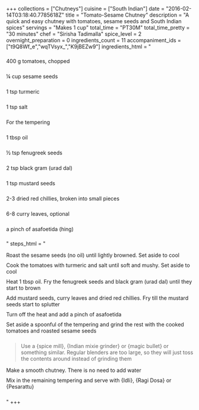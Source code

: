 +++
collections = ["Chutneys"]
cuisine = ["South Indian"]
date = "2016-02-14T03:18:40.7785618Z"
title = "Tomato-Sesame Chutney"
description = "A quick and easy chutney with tomatoes, sesame seeds and South Indian spices"
servings = "Makes 1 cup"
total_time = "PT30M"
total_time_pretty = "30 minutes"
chef = "Sirisha Tadimalla"
spice_level = 2
overnight_preparation = 0
ingredients_count = 11
accompaniment_ids = ["t9Q8Wf_e","wqTVsyx_","K9jBEZw9"]
ingredients_html = "<ul style='padding-left: 0; list-style: none;'><li itemprop='recipeIngredient' style='margin: 8px 0px;padding: 8px 0px;'>400 g tomatoes, chopped</li><li itemprop='recipeIngredient' style='margin: 8px 0px;padding: 8px 0px;'>¼ cup sesame seeds</li><li itemprop='recipeIngredient' style='margin: 8px 0px;padding: 8px 0px;'>1 tsp turmeric</li><li itemprop='recipeIngredient' style='margin: 8px 0px;padding: 8px 0px;'>1 tsp salt</li><li itemprop='recipeIngredient' style='margin: 8px 0px;padding: 8px 0px;'>For the tempering</li><li itemprop='recipeIngredient' style='margin: 8px 0px;padding: 8px 0px;'>1 tbsp oil</li><li itemprop='recipeIngredient' style='margin: 8px 0px;padding: 8px 0px;'>½ tsp fenugreek seeds</li><li itemprop='recipeIngredient' style='margin: 8px 0px;padding: 8px 0px;'>2 tsp black gram (urad dal)</li><li itemprop='recipeIngredient' style='margin: 8px 0px;padding: 8px 0px;'>1 tsp mustard seeds</li><li itemprop='recipeIngredient' style='margin: 8px 0px;padding: 8px 0px;'>2-3 dried red chillies, broken into small pieces</li><li itemprop='recipeIngredient' style='margin: 8px 0px;padding: 8px 0px;'>6-8 curry leaves, optional</li><li itemprop='recipeIngredient' style='margin: 8px 0px;padding: 8px 0px;'>a pinch of asafoetida (hing)</li></ul>"
steps_html = "<ol style='list-style: none inside; padding-left: 0px;'><li style='padding-bottom: 10px;'><i class='step-track-icon fa fa-square-o'></i><span class='step-text' itemprop='recipeInstructions'>Roast the sesame seeds (no oil) until lightly browned. Set aside to cool</span></li><li style='padding-bottom: 10px;'><i class='step-track-icon fa fa-square-o'></i><span class='step-text' itemprop='recipeInstructions'>Cook the tomatoes with turmeric and salt until soft and mushy. Set aside to cool</span></li><li style='padding-bottom: 10px;'><i class='step-track-icon fa fa-square-o'></i><span class='step-text' itemprop='recipeInstructions'>Heat 1 tbsp oil. Fry the fenugreek seeds and black gram (urad dal) until they start to brown</span></li><li style='padding-bottom: 10px;'><i class='step-track-icon fa fa-square-o'></i><span class='step-text' itemprop='recipeInstructions'>Add mustard seeds, curry leaves and dried red chillies. Fry till the mustard seeds start to splutter</span></li><li style='padding-bottom: 10px;'><i class='step-track-icon fa fa-square-o'></i><span class='step-text' itemprop='recipeInstructions'>Turn off the heat and add a pinch of asafoetida</span></li><li style='padding-bottom: 10px;'><i class='step-track-icon fa fa-square-o'></i><span class='step-text' itemprop='recipeInstructions'>Set aside a spoonful of the tempering and grind the rest with the cooked tomatoes and roasted sesame seeds</span></li><blockquote>Use a {spice mill}, {Indian mixie grinder} or {magic bullet} or something similar. Regular blenders are too large, so they will just toss the contents around instead of grinding them</blockquote><li style='padding-bottom: 10px;'><i class='step-track-icon fa fa-square-o'></i><span class='step-text' itemprop='recipeInstructions'>Make a smooth chutney. There is no need to add water</span></li><li style='padding-bottom: 10px;'><i class='step-track-icon fa fa-square-o'></i><span class='step-text' itemprop='recipeInstructions'>Mix in the remaining tempering and serve with {Idli}, {Ragi Dosa} or {Pesarattu}</span></li></ol>"
+++
